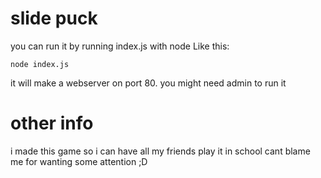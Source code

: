 # slide puck

you can run it by running index.js with node 
Like this:

`node index.js`

it will make a webserver on port 80. you might need admin to run it

# other info
i made this game so i can have all my friends play it in school
cant blame me for wanting some attention ;D
